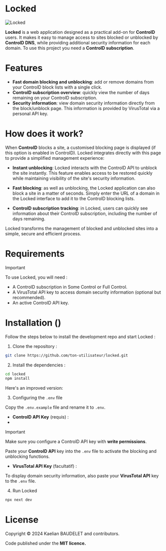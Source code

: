 # Locked

![Locked](https://github.com/user-attachments/assets/2a4277f8-5363-49e7-8054-36d18881b58c)


**Locked** is a web application designed as a practical add-on for **ControlD** users. It makes it easy to manage access to sites blocked or unblocked by **ControlD DNS**, while providing additional security information for each domain. To use this project you need a **ControlD subscription**.

# Features

- **Fast domain blocking and unblocking**: add or remove domains from your ControlD block lists with a single click.
- **ControlD subscription overview**: quickly view the number of days remaining on your ControlD subscription.
- **Security information**: view domain security information directly from the block/unblock page. This information is provided by VirusTotal via a personal API key.

# How does it work?

When **ControlD** blocks a site, a customised blocking page is displayed (if this option is enabled in ControlD). Locked integrates directly with this page to provide a simplified management experience:

- **Instant unblocking**: Locked interacts with the ControlD API to unblock the site instantly. This feature enables access to be restored quickly while maintaining visibility of the site's security information.

- **Fast blocking**: as well as unblocking, the Locked application can also block a site in a matter of seconds. Simply enter the URL of a domain in the Locked interface to add it to the ControlD blocking lists.

- **ControlD subscription tracking**: in Locked, users can quickly see information about their ControlD subscription, including the number of days remaining.

Locked transforms the management of blocked and unblocked sites into a simple, secure and efficient process.

# Requirements

> [!IMPORTANT]
> To use Locked, you will need :
>
> - A ControlD subscription in Some Control or Full Control.
> - A VirusTotal API key to access domain security information (optional but recommended).
> - An active ControlD API key.

# Installation ()

Follow the steps below to install the development repo and start Locked :

1. Clone the repository :

```bash
git clone https://github.com/ton-utilisateur/locked.git
```

2. Install the dependencies :

```bash
cd locked
npm install
```

Here's an improved version:

3. Configuring the `.env` file

Copy the `.env.example` file and rename it to `.env`.

- **ControlD API Key** (requis) :
- 
> [!IMPORTANT]
> Make sure you configure a ControlD API key with **write permissions**.

Paste your **ControlD API** key into the `.env` file to activate the blocking and unblocking functions.

- **VirusTotal API Key** (facultatif) :

To display domain security information, also paste your **VirusTotal API** key to the `.env` file.

4. Run Locked

```bash
npx next dev
```

# License

Copyright © 2024 Kaelian BAUDELET and contributors.

Code published under the **MIT licence.**
